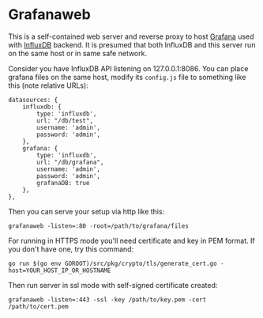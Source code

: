# Grafanaweb

This is a self-contained web server and reverse proxy to host [Grafana][] used
with [InfluxDB][] backend. It is presumed that both InfluxDB and this server
run on the same host or in same safe network.

[Grafana]: http://grafana.org
[InfluxDB]: http://influxdb.com

Consider you have InfluxDB API listening on 127.0.0.1:8086. You can place
grafana files on the same host, modify its `config.js` file to something like
this (note relative URLs):

	datasources: {
		influxdb: {
			type: 'influxdb',
			url: "/db/test",
			username: 'admin',
			password: 'admin',
		},
		grafana: {
			type: 'influxdb',
			url: "/db/grafana",
			username: 'admin',
			password: 'admin',
			grafanaDB: true
		},
	},

Then you can serve your setup via http like this:

	grafanaweb -listen=:80 -root=/path/to/grafana/files

For running in HTTPS mode you'll need certificate and key in PEM format. If you
don't have one, try this command:

	go run $(go env GOROOT)/src/pkg/crypto/tls/generate_cert.go -host=YOUR_HOST_IP_OR_HOSTNAME

Then run server in ssl mode with self-signed certificate created:

	grafanaweb -listen=:443 -ssl -key /path/to/key.pem -cert /path/to/cert.pem
